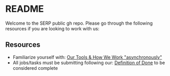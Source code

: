 # README

Welcome to the SERP public gh repo. Please go through the following resources if you are looking to work with us:


## Resources

- Familiarize yourself with: [Our Tools & How We Work "asynchronously"](https://github.com/serpcompany/public/discussions/categories/general)
- All jobs/tasks must be submitting following our: [Definition of Done](https://github.com/serpcompany/public/discussions/8) to be considered complete

